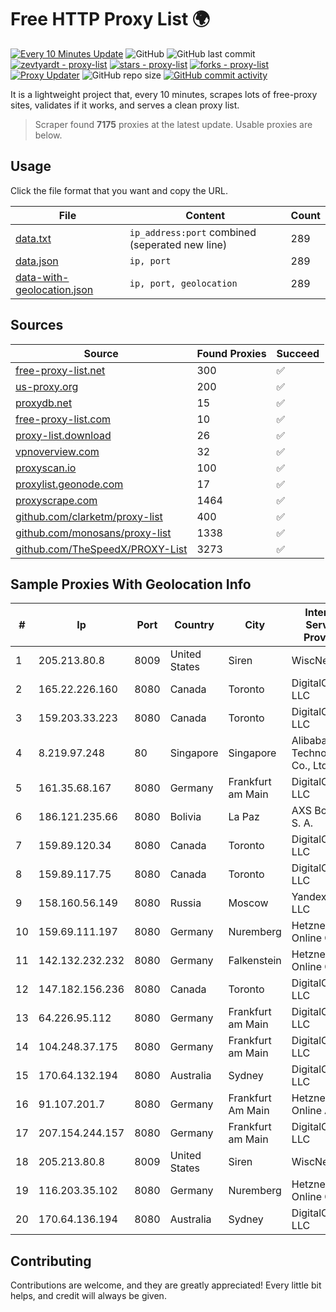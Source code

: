 
# Free HTTP Proxy List 🌍

[![Every 10 Minutes Update](https://github.com/mertguvencli/http-proxy-list/actions/workflows/main.yml/badge.svg?branch=main)](https://github.com/mertguvencli/http-proxy-list/actions/workflows/main.yml)
![GitHub](https://img.shields.io/github/license/mertguvencli/http-proxy-list)
![GitHub last commit](https://img.shields.io/github/last-commit/mertguvencli/http-proxy-list)
[![zevtyardt - proxy-list](https://img.shields.io/static/v1?label=zevtyardt&message=proxy-list&color=blue&logo=github)](https://github.com/zevtyardt/proxy-list "Go to GitHub repo")
[![stars - proxy-list](https://img.shields.io/github/stars/zevtyardt/proxy-list?style=social)](https://github.com/zevtyardt/proxy-list)
[![forks - proxy-list](https://img.shields.io/github/forks/zevtyardt/proxy-list?style=social)](https://github.com/zevtyardt/proxy-list)
[![Proxy Updater](https://github.com/zevtyardt/proxy-list/workflows/Proxy%20Updater/badge.svg)](https://github.com/zevtyardt/proxy-list/actions?query=workflow:"Proxy+Updater")
![GitHub repo size](https://img.shields.io/github/repo-size/zevtyardt/proxy-list)
[![GitHub commit activity](https://img.shields.io/github/commit-activity/m/zevtyardt/proxy-list?logo=commits)](https://github.com/zevtyardt/proxy-list/commits/main)

It is a lightweight project that, every 10 minutes, scrapes lots of free-proxy sites, validates if it works, and serves a clean proxy list.

> Scraper found **7175** proxies at the latest update. Usable proxies are below.

## Usage

Click the file format that you want and copy the URL.

|File|Content|Count|
|----|-------|-----|
|[data.txt](https://raw.githubusercontent.com/mertguvencli/http-proxy-list/main/proxy-list/data.txt)|`ip_address:port` combined (seperated new line)|289|
|[data.json](https://raw.githubusercontent.com/mertguvencli/http-proxy-list/main/proxy-list/data.json)|`ip, port`|289|
|[data-with-geolocation.json](https://raw.githubusercontent.com/mertguvencli/http-proxy-list/main/proxy-list/data-with-geolocation.json)|`ip, port, geolocation`|289|

## Sources

|Source|Found Proxies|Succeed|
|------|-------------|-------|
|[free-proxy-list.net](https://free-proxy-list.net)|300|✅|
|[us-proxy.org](https://www.us-proxy.org)|200|✅|
|[proxydb.net](http://proxydb.net)|15|✅|
|[free-proxy-list.com](https://free-proxy-list.com/?page=&port=&type%5B%5D=http&type%5B%5D=https&up_time=0&search=Search)|10|✅|
|[proxy-list.download](https://www.proxy-list.download/HTTP)|26|✅|
|[vpnoverview.com](https://vpnoverview.com/privacy/anonymous-browsing/free-proxy-servers)|32|✅|
|[proxyscan.io](https://www.proxyscan.io)|100|✅|
|[proxylist.geonode.com](https://proxylist.geonode.com/api/proxy-list?limit=300&page=1&sort_by=lastChecked&sort_type=desc&protocols=http,https)|17|✅|
|[proxyscrape.com](https://api.proxyscrape.com/v2/?request=displayproxies&protocol=http&timeout=10000&country=all&ssl=all&anonymity=all)|1464|✅|
|[github.com/clarketm/proxy-list](https://raw.githubusercontent.com/clarketm/proxy-list/master/proxy-list-raw.txt)|400|✅|
|[github.com/monosans/proxy-list](https://raw.githubusercontent.com/monosans/proxy-list/main/proxies/http.txt)|1338|✅|
|[github.com/TheSpeedX/PROXY-List](https://raw.githubusercontent.com/TheSpeedX/PROXY-List/master/http.txt)|3273|✅|


## Sample Proxies With Geolocation Info

|#|Ip|Port|Country|City|Internet Service Provider|
|-|--|----|-------|----|-------------------------|
|1|205.213.80.8|8009|United States|Siren|WiscNet|
|2|165.22.226.160|8080|Canada|Toronto|DigitalOcean, LLC|
|3|159.203.33.223|8080|Canada|Toronto|DigitalOcean, LLC|
|4|8.219.97.248|80|Singapore|Singapore|Alibaba (US) Technology Co., Ltd.|
|5|161.35.68.167|8080|Germany|Frankfurt am Main|DigitalOcean, LLC|
|6|186.121.235.66|8080|Bolivia|La Paz|AXS Bolivia S. A.|
|7|159.89.120.34|8080|Canada|Toronto|DigitalOcean, LLC|
|8|159.89.117.75|8080|Canada|Toronto|DigitalOcean, LLC|
|9|158.160.56.149|8080|Russia|Moscow|Yandex.Cloud LLC|
|10|159.69.111.197|8080|Germany|Nuremberg|Hetzner Online GmbH|
|11|142.132.232.232|8080|Germany|Falkenstein|Hetzner Online GmbH|
|12|147.182.156.236|8080|Canada|Toronto|DigitalOcean, LLC|
|13|64.226.95.112|8080|Germany|Frankfurt am Main|DigitalOcean, LLC|
|14|104.248.37.175|8080|Germany|Frankfurt am Main|DigitalOcean, LLC|
|15|170.64.132.194|8080|Australia|Sydney|DigitalOcean, LLC|
|16|91.107.201.7|8080|Germany|Frankfurt Am Main|Hetzner Online AG|
|17|207.154.244.157|8080|Germany|Frankfurt am Main|DigitalOcean, LLC|
|18|205.213.80.8|8009|United States|Siren|WiscNet|
|19|116.203.35.102|8080|Germany|Nuremberg|Hetzner Online GmbH|
|20|170.64.136.194|8080|Australia|Sydney|DigitalOcean, LLC|



## Contributing

Contributions are welcome, and they are greatly appreciated! Every
little bit helps, and credit will always be given.

